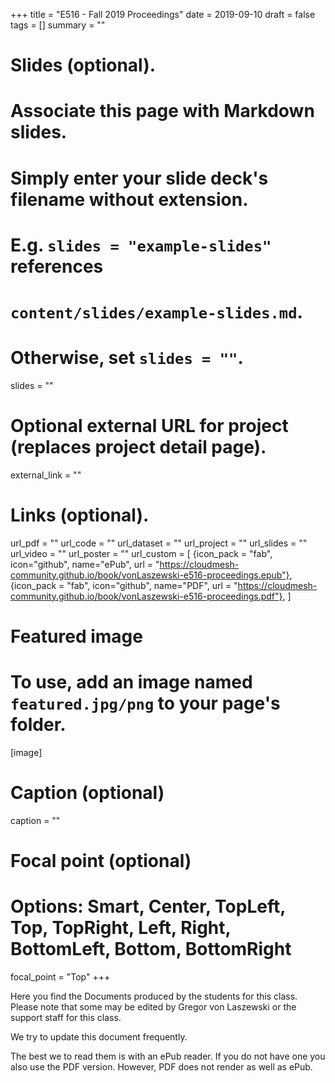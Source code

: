 +++
title = "E516 - Fall 2019 Proceedings"
date = 2019-09-10
draft = false
tags = []
summary = ""

# Slides (optional).
#   Associate this page with Markdown slides.
#   Simply enter your slide deck's filename without extension.
#   E.g. `slides = "example-slides"` references 
#   `content/slides/example-slides.md`.
#   Otherwise, set `slides = ""`.
slides = ""

# Optional external URL for project (replaces project detail page).
external_link = ""


# Links (optional).
url_pdf = ""
url_code = ""
url_dataset = ""
url_project = ""
url_slides = ""
url_video = ""
url_poster = ""
url_custom = [
{icon_pack = "fab", icon="github", name="ePub", url = "https://cloudmesh-community.github.io/book/vonLaszewski-e516-proceedings.epub"},
{icon_pack = "fab", icon="github", name="PDF", url = "https://cloudmesh-community.github.io/book/vonLaszewski-e516-proceedings.pdf"},
]

# Featured image
# To use, add an image named `featured.jpg/png` to your page's folder. 
[image]
  # Caption (optional)
  caption = ""

  # Focal point (optional)
  # Options: Smart, Center, TopLeft, Top, TopRight, Left, Right, BottomLeft, Bottom, BottomRight
  focal_point = "Top"
+++


Here you find the Documents produced by the students for this class.
Please note that some may be edited by Gregor von Laszewski or the
support staff for this class.

We try to update this document frequently.

The best we to read them is with an ePub reader. If you do not have one
you also use the PDF version. However, PDF does not render as well as
ePub.
